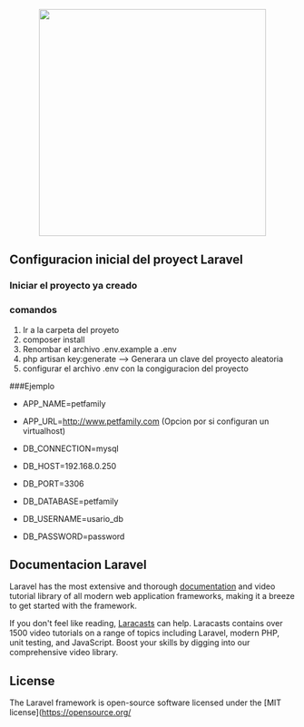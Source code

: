 <p align="center"><img src="https://res.cloudinary.com/dtfbvvkyp/image/upload/v1566331377/laravel-logolockup-cmyk-red.svg" width="400"></p>

## Configuracion inicial del proyect Laravel

### Iniciar el proyecto ya creado
### comandos
1. Ir a la carpeta del proyeto
2. composer install
3. Renombar el archivo .env.example a .env
4. php artisan key:generate  --> Generara un clave del proyecto aleatoria
5. configurar el archivo .env con la congiguracion del proyecto

###Ejemplo

* APP_NAME=petfamily
* APP_URL=http://www.petfamily.com   (Opcion por si configuran un virtualhost)

* DB_CONNECTION=mysql
* DB_HOST=192.168.0.250
* DB_PORT=3306
* DB_DATABASE=petfamily
* DB_USERNAME=usario_db
* DB_PASSWORD=password

## Documentacion Laravel

Laravel has the most extensive and thorough [documentation](https://laravel.com/docs) and video tutorial library of all modern web application frameworks, making it a breeze to get started with the framework.

If you don't feel like reading, [Laracasts](https://laracasts.com) can help. Laracasts contains over 1500 video tutorials on a range of topics including Laravel, modern PHP, unit testing, and JavaScript. Boost your skills by digging into our comprehensive video library.

## License

The Laravel framework is open-source software licensed under the [MIT license](https://opensource.org/
